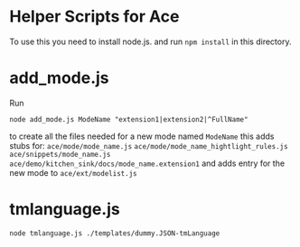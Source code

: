 Helper Scripts for Ace
======================

To use this you need to install node.js. and run `npm install` in this directory.


# add_mode.js

  Run 
```
node add_mode.js ModeName "extension1|extension2|^FullName"
```
  to create all the files needed for a new mode named `ModeName` 
  this adds stubs for:
    `ace/mode/mode_name.js`
    `ace/mode/mode_name_hightlight_rules.js`
    `ace/snippets/mode_name.js`
    `ace/demo/kitchen_sink/docs/mode_name.extension1`
  and adds entry for the new mode to `ace/ext/modelist.js`
 
 
# tmlanguage.js

```
node tmlanguage.js ./templates/dummy.JSON-tmLanguage
```
